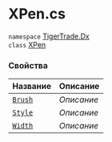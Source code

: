 
# XPen.cs
`namespace` [TigerTrade.Dx](../TigerTrade.Dx.md)  
    `class` [XPen](../../XPen.cs.md)

### Свойства
| Название | Описание |
| --- | --- |
| [`Brush`](./Свойства/Brush.md) | *Описание* |
| [`Style`](./Свойства/Style.md) | *Описание* |
| [`Width`](./Свойства/Width.md) | *Описание* |

